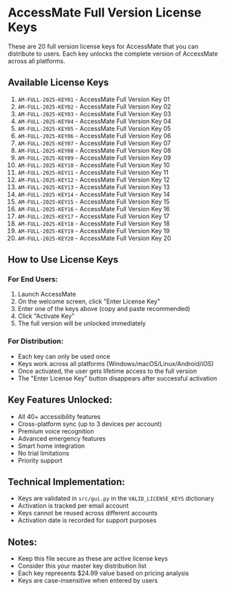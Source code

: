 # AccessMate Full Version License Keys

These are 20 full version license keys for AccessMate that you can distribute to users. Each key unlocks the complete version of AccessMate across all platforms.

## Available License Keys

1. `AM-FULL-2025-KEY01` - AccessMate Full Version Key 01
2. `AM-FULL-2025-KEY02` - AccessMate Full Version Key 02
3. `AM-FULL-2025-KEY03` - AccessMate Full Version Key 03
4. `AM-FULL-2025-KEY04` - AccessMate Full Version Key 04
5. `AM-FULL-2025-KEY05` - AccessMate Full Version Key 05
6. `AM-FULL-2025-KEY06` - AccessMate Full Version Key 06
7. `AM-FULL-2025-KEY07` - AccessMate Full Version Key 07
8. `AM-FULL-2025-KEY08` - AccessMate Full Version Key 08
9. `AM-FULL-2025-KEY09` - AccessMate Full Version Key 09
10. `AM-FULL-2025-KEY10` - AccessMate Full Version Key 10
11. `AM-FULL-2025-KEY11` - AccessMate Full Version Key 11
12. `AM-FULL-2025-KEY12` - AccessMate Full Version Key 12
13. `AM-FULL-2025-KEY13` - AccessMate Full Version Key 13
14. `AM-FULL-2025-KEY14` - AccessMate Full Version Key 14
15. `AM-FULL-2025-KEY15` - AccessMate Full Version Key 15
16. `AM-FULL-2025-KEY16` - AccessMate Full Version Key 16
17. `AM-FULL-2025-KEY17` - AccessMate Full Version Key 17
18. `AM-FULL-2025-KEY18` - AccessMate Full Version Key 18
19. `AM-FULL-2025-KEY19` - AccessMate Full Version Key 19
20. `AM-FULL-2025-KEY20` - AccessMate Full Version Key 20

## How to Use License Keys

### For End Users:
1. Launch AccessMate
2. On the welcome screen, click "Enter License Key"
3. Enter one of the keys above (copy and paste recommended)
4. Click "Activate Key"
5. The full version will be unlocked immediately

### For Distribution:
- Each key can only be used once
- Keys work across all platforms (Windows/macOS/Linux/Android/iOS)
- Once activated, the user gets lifetime access to the full version
- The "Enter License Key" button disappears after successful activation

## Key Features Unlocked:
- All 40+ accessibility features
- Cross-platform sync (up to 3 devices per account)
- Premium voice recognition
- Advanced emergency features
- Smart home integration
- No trial limitations
- Priority support

## Technical Implementation:
- Keys are validated in `src/gui.py` in the `VALID_LICENSE_KEYS` dictionary
- Activation is tracked per email account
- Keys cannot be reused across different accounts
- Activation date is recorded for support purposes

## Notes:
- Keep this file secure as these are active license keys
- Consider this your master key distribution list
- Each key represents $24.99 value based on pricing analysis
- Keys are case-insensitive when entered by users